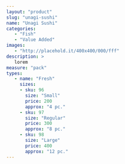 ```yaml
---
layout: "product"
slug: "unagi-sushi"
name: "Unagi Sushi"
categories:
   - "Fish"
   - "Value Added"
images:
   - "http://placehold.it/400x400/000/fff"
description: >
   lorem
measure: "pack"
types: 
   - name: "Fresh"
     sizes: 
     - sku: 96
       size: "Small"
       price: 200
       approx: "4 pc."
     - sku: 97
       size: "Regular"
       price: 300
       approx: "8 pc."
     - sku: 98
       size: "Large"
       price: 400
       approx: "12 pc."
---
```

